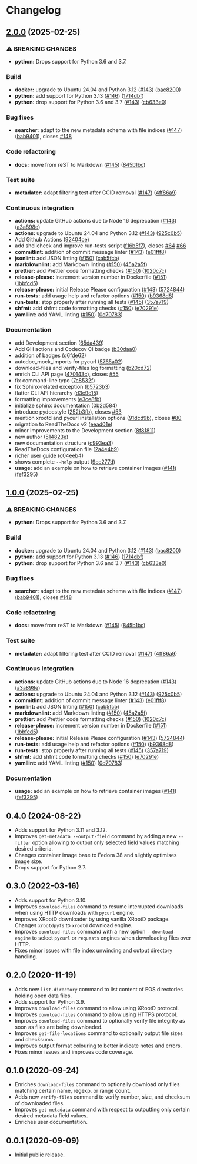 <!-- markdownlint-disable MD012 MD013 -->

# Changelog

## [2.0.0](https://github.com/tiborsimko/cernopendata-client/compare/v1.0.0...2.0.0) (2025-02-25)


### ⚠ BREAKING CHANGES

* **python:** Drops support for Python 3.6 and 3.7.

### Build

* **docker:** upgrade to Ubuntu 24.04 and Python 3.12 ([#143](https://github.com/tiborsimko/cernopendata-client/issues/143)) ([bac8200](https://github.com/tiborsimko/cernopendata-client/commit/bac82006d8ab701c45c4a80df6cec1abfec5963a))
* **python:** add support for Python 3.13 ([#146](https://github.com/tiborsimko/cernopendata-client/issues/146)) ([1714dbf](https://github.com/tiborsimko/cernopendata-client/commit/1714dbf62fef7a9267629c2baef77d33427c15d0))
* **python:** drop support for Python 3.6 and 3.7 ([#143](https://github.com/tiborsimko/cernopendata-client/issues/143)) ([cb633e0](https://github.com/tiborsimko/cernopendata-client/commit/cb633e0f3a49484a852033bdf053207b0233670d))


### Bug fixes

* **searcher:** adapt to the new metadata schema with file indices ([#147](https://github.com/tiborsimko/cernopendata-client/issues/147)) ([bab9401](https://github.com/tiborsimko/cernopendata-client/commit/bab94012690bdd7a71ad2542920a8a82b670ddf3)), closes [#148](https://github.com/tiborsimko/cernopendata-client/issues/148)


### Code refactoring

* **docs:** move from reST to Markdown ([#145](https://github.com/tiborsimko/cernopendata-client/issues/145)) ([845b1bc](https://github.com/tiborsimko/cernopendata-client/commit/845b1bc09d6b022d744bec87e79208d4ce2d0691))


### Test suite

* **metadater:** adapt filtering test after CCID removal ([#147](https://github.com/tiborsimko/cernopendata-client/issues/147)) ([4ff86a9](https://github.com/tiborsimko/cernopendata-client/commit/4ff86a91d87b57da15b48dfd491ae8913a156567))


### Continuous integration

* **actions:** update GitHub actions due to Node 16 deprecation ([#143](https://github.com/tiborsimko/cernopendata-client/issues/143)) ([a3a898e](https://github.com/tiborsimko/cernopendata-client/commit/a3a898ed9bd50b30b439b60e90cd166b74615524))
* **actions:** upgrade to Ubuntu 24.04 and Python 3.12 ([#143](https://github.com/tiborsimko/cernopendata-client/issues/143)) ([925c0b5](https://github.com/tiborsimko/cernopendata-client/commit/925c0b5ddc471bc6937b718f4178934bd818602a))
* Add Github Actions ([92404ce](https://github.com/tiborsimko/cernopendata-client/commit/92404ce228beea86f16796a756a423728f0d8cc6))
* add shellcheck and improve run-tests script ([f16b5f7](https://github.com/tiborsimko/cernopendata-client/commit/f16b5f7a174c757d7f3a916bac71f9c81358c245)), closes [#64](https://github.com/tiborsimko/cernopendata-client/issues/64) [#66](https://github.com/tiborsimko/cernopendata-client/issues/66)
* **commitlint:** addition of commit message linter ([#143](https://github.com/tiborsimko/cernopendata-client/issues/143)) ([e01fff8](https://github.com/tiborsimko/cernopendata-client/commit/e01fff80623da66299794dec3f94ec9c1946fbb3))
* **jsonlint:** add JSON linting ([#150](https://github.com/tiborsimko/cernopendata-client/issues/150)) ([cab5fcb](https://github.com/tiborsimko/cernopendata-client/commit/cab5fcba919557af09b39df7cf99c7390f4b8679))
* **markdownlint:** add Markdown linting ([#150](https://github.com/tiborsimko/cernopendata-client/issues/150)) ([45a2a5f](https://github.com/tiborsimko/cernopendata-client/commit/45a2a5f6aa5f3f9d64dfcda45e1eec9e67d3515d))
* **prettier:** add Prettier code formatting checks ([#150](https://github.com/tiborsimko/cernopendata-client/issues/150)) ([1020c7c](https://github.com/tiborsimko/cernopendata-client/commit/1020c7cf5dde9c3397e3073eda73ba0537081351))
* **release-please:** increment version number in Dockerfile ([#151](https://github.com/tiborsimko/cernopendata-client/issues/151)) ([1bbfcd5](https://github.com/tiborsimko/cernopendata-client/commit/1bbfcd5d1a6fa0f32014e2ad50f3a255b0ca1f55))
* **release-please:** initial Release Please configuration ([#143](https://github.com/tiborsimko/cernopendata-client/issues/143)) ([5724844](https://github.com/tiborsimko/cernopendata-client/commit/5724844659369e7888a76bf58abf5e556c9f286e))
* **run-tests:** add usage help and refactor options ([#150](https://github.com/tiborsimko/cernopendata-client/issues/150)) ([b9368d8](https://github.com/tiborsimko/cernopendata-client/commit/b9368d83577bdc1e0a2305dde56c2fc22ff97eb9))
* **run-tests:** stop properly after running all tests ([#145](https://github.com/tiborsimko/cernopendata-client/issues/145)) ([357a719](https://github.com/tiborsimko/cernopendata-client/commit/357a719b25aa65ce8569989a3abd2c92f0a5e7e9))
* **shfmt:** add shfmt code formatting checks ([#150](https://github.com/tiborsimko/cernopendata-client/issues/150)) ([e70291e](https://github.com/tiborsimko/cernopendata-client/commit/e70291e62e9331e46977741f847383de32c7f08c))
* **yamllint:** add YAML linting ([#150](https://github.com/tiborsimko/cernopendata-client/issues/150)) ([0d70783](https://github.com/tiborsimko/cernopendata-client/commit/0d707832ef1835092d043d15e44b01f5dda0730c))


### Documentation

* add Development section ([65da439](https://github.com/tiborsimko/cernopendata-client/commit/65da439d53aa67e661988b6d34f9554c9a12db50))
* Add GH actions and Codecov CI badge ([b30daa0](https://github.com/tiborsimko/cernopendata-client/commit/b30daa019c40e608cd3044a5782afe33a1c8fbbd))
* addition of badges ([d6fde62](https://github.com/tiborsimko/cernopendata-client/commit/d6fde62a06e2156c0a4263270ac23370531f2142))
* autodoc_mock_imports for pycurl ([5765a02](https://github.com/tiborsimko/cernopendata-client/commit/5765a02dcd2dfb522881d1ea7aa2cda453188730))
* download-files and verify-files log formatting ([b20cd72](https://github.com/tiborsimko/cernopendata-client/commit/b20cd72d67b6c330732b554c8d6b9b224a5ea35e))
* enrich CLI API page ([470143c](https://github.com/tiborsimko/cernopendata-client/commit/470143cc01e88abff6f08aa194e3deb4ad3451ee)), closes [#55](https://github.com/tiborsimko/cernopendata-client/issues/55)
* fix command-line typo ([7c8532f](https://github.com/tiborsimko/cernopendata-client/commit/7c8532ff5d0977b85526beb789ba65346ca12ffd))
* fix Sphinx-related exception ([b5723b3](https://github.com/tiborsimko/cernopendata-client/commit/b5723b3047f757889a99e6fe861d82a81c93a4b9))
* flatter CLI API hierarchy ([d3c9c15](https://github.com/tiborsimko/cernopendata-client/commit/d3c9c151b064f897a5bff282b48823c08030fff7))
* formatting improvements ([e3ce8fb](https://github.com/tiborsimko/cernopendata-client/commit/e3ce8fb05091b9ec79773d439c086dbd45f08f9c))
* initialize sphinx documentation ([0b2d584](https://github.com/tiborsimko/cernopendata-client/commit/0b2d5847d9a7ec9d132ac32719c9ebcf73fd5387))
* introduce pydocstyle ([252b3fb](https://github.com/tiborsimko/cernopendata-client/commit/252b3fbaa59256a89b05a3103a45e27aea372216)), closes [#53](https://github.com/tiborsimko/cernopendata-client/issues/53)
* mention xrootd and pycurl installation options ([91dcd9b](https://github.com/tiborsimko/cernopendata-client/commit/91dcd9b81c1cfb0f0c5c91ba167668113f06882d)), closes [#80](https://github.com/tiborsimko/cernopendata-client/issues/80)
* migration to ReadTheDocs v2 ([eead01e](https://github.com/tiborsimko/cernopendata-client/commit/eead01e75f8ab5f7a8e3867e87eca8db1da9c7a0))
* minor improvements to the Development section ([8f81811](https://github.com/tiborsimko/cernopendata-client/commit/8f818117182318491fe9daf8f97a87e0b5979222))
* new author ([514823e](https://github.com/tiborsimko/cernopendata-client/commit/514823eec237976d1394744e704d5fab3a72d71b))
* new documentation structure ([c993ea3](https://github.com/tiborsimko/cernopendata-client/commit/c993ea39f3518533d5054a81f1e0f0caa8d02680))
* ReadTheDocs configuration file ([2a4e4b9](https://github.com/tiborsimko/cernopendata-client/commit/2a4e4b9a1aa0a052dadbf72886a87e1e2268897b))
* richer user guide ([c04eeb4](https://github.com/tiborsimko/cernopendata-client/commit/c04eeb4227fbfe57242e9ae1f0e2fbeef4056401))
* shows complete `--help` output ([9cc277d](https://github.com/tiborsimko/cernopendata-client/commit/9cc277d12f9c977cf6ca60aae93c99df2bca52a7))
* **usage:** add an example on how to retrieve container images ([#141](https://github.com/tiborsimko/cernopendata-client/issues/141)) ([fef3295](https://github.com/tiborsimko/cernopendata-client/commit/fef329555565c2d6a4b0841da57b7fe7665c49c5))

## [1.0.0](https://github.com/cernopendata/cernopendata-client/compare/0.4.0...1.0.0) (2025-02-25)


### ⚠ BREAKING CHANGES

* **python:** Drops support for Python 3.6 and 3.7.

### Build

* **docker:** upgrade to Ubuntu 24.04 and Python 3.12 ([#143](https://github.com/cernopendata/cernopendata-client/issues/143)) ([bac8200](https://github.com/cernopendata/cernopendata-client/commit/bac82006d8ab701c45c4a80df6cec1abfec5963a))
* **python:** add support for Python 3.13 ([#146](https://github.com/cernopendata/cernopendata-client/issues/146)) ([1714dbf](https://github.com/cernopendata/cernopendata-client/commit/1714dbf62fef7a9267629c2baef77d33427c15d0))
* **python:** drop support for Python 3.6 and 3.7 ([#143](https://github.com/cernopendata/cernopendata-client/issues/143)) ([cb633e0](https://github.com/cernopendata/cernopendata-client/commit/cb633e0f3a49484a852033bdf053207b0233670d))


### Bug fixes

* **searcher:** adapt to the new metadata schema with file indices ([#147](https://github.com/cernopendata/cernopendata-client/issues/147)) ([bab9401](https://github.com/cernopendata/cernopendata-client/commit/bab94012690bdd7a71ad2542920a8a82b670ddf3)), closes [#148](https://github.com/cernopendata/cernopendata-client/issues/148)


### Code refactoring

* **docs:** move from reST to Markdown ([#145](https://github.com/cernopendata/cernopendata-client/issues/145)) ([845b1bc](https://github.com/cernopendata/cernopendata-client/commit/845b1bc09d6b022d744bec87e79208d4ce2d0691))


### Test suite

* **metadater:** adapt filtering test after CCID removal ([#147](https://github.com/cernopendata/cernopendata-client/issues/147)) ([4ff86a9](https://github.com/cernopendata/cernopendata-client/commit/4ff86a91d87b57da15b48dfd491ae8913a156567))


### Continuous integration

* **actions:** update GitHub actions due to Node 16 deprecation ([#143](https://github.com/cernopendata/cernopendata-client/issues/143)) ([a3a898e](https://github.com/cernopendata/cernopendata-client/commit/a3a898ed9bd50b30b439b60e90cd166b74615524))
* **actions:** upgrade to Ubuntu 24.04 and Python 3.12 ([#143](https://github.com/cernopendata/cernopendata-client/issues/143)) ([925c0b5](https://github.com/cernopendata/cernopendata-client/commit/925c0b5ddc471bc6937b718f4178934bd818602a))
* **commitlint:** addition of commit message linter ([#143](https://github.com/cernopendata/cernopendata-client/issues/143)) ([e01fff8](https://github.com/cernopendata/cernopendata-client/commit/e01fff80623da66299794dec3f94ec9c1946fbb3))
* **jsonlint:** add JSON linting ([#150](https://github.com/cernopendata/cernopendata-client/issues/150)) ([cab5fcb](https://github.com/cernopendata/cernopendata-client/commit/cab5fcba919557af09b39df7cf99c7390f4b8679))
* **markdownlint:** add Markdown linting ([#150](https://github.com/cernopendata/cernopendata-client/issues/150)) ([45a2a5f](https://github.com/cernopendata/cernopendata-client/commit/45a2a5f6aa5f3f9d64dfcda45e1eec9e67d3515d))
* **prettier:** add Prettier code formatting checks ([#150](https://github.com/cernopendata/cernopendata-client/issues/150)) ([1020c7c](https://github.com/cernopendata/cernopendata-client/commit/1020c7cf5dde9c3397e3073eda73ba0537081351))
* **release-please:** increment version number in Dockerfile ([#151](https://github.com/cernopendata/cernopendata-client/issues/151)) ([1bbfcd5](https://github.com/cernopendata/cernopendata-client/commit/1bbfcd5d1a6fa0f32014e2ad50f3a255b0ca1f55))
* **release-please:** initial Release Please configuration ([#143](https://github.com/cernopendata/cernopendata-client/issues/143)) ([5724844](https://github.com/cernopendata/cernopendata-client/commit/5724844659369e7888a76bf58abf5e556c9f286e))
* **run-tests:** add usage help and refactor options ([#150](https://github.com/cernopendata/cernopendata-client/issues/150)) ([b9368d8](https://github.com/cernopendata/cernopendata-client/commit/b9368d83577bdc1e0a2305dde56c2fc22ff97eb9))
* **run-tests:** stop properly after running all tests ([#145](https://github.com/cernopendata/cernopendata-client/issues/145)) ([357a719](https://github.com/cernopendata/cernopendata-client/commit/357a719b25aa65ce8569989a3abd2c92f0a5e7e9))
* **shfmt:** add shfmt code formatting checks ([#150](https://github.com/cernopendata/cernopendata-client/issues/150)) ([e70291e](https://github.com/cernopendata/cernopendata-client/commit/e70291e62e9331e46977741f847383de32c7f08c))
* **yamllint:** add YAML linting ([#150](https://github.com/cernopendata/cernopendata-client/issues/150)) ([0d70783](https://github.com/cernopendata/cernopendata-client/commit/0d707832ef1835092d043d15e44b01f5dda0730c))


### Documentation

* **usage:** add an example on how to retrieve container images ([#141](https://github.com/cernopendata/cernopendata-client/issues/141)) ([fef3295](https://github.com/cernopendata/cernopendata-client/commit/fef329555565c2d6a4b0841da57b7fe7665c49c5))

## 0.4.0 (2024-08-22)

* Adds support for Python 3.11 and 3.12.
* Improves `get-metadata --output-field` command by adding a new `--filter`
  option allowing to output only selected field values matching desired
  criteria.
* Changes container image base to Fedora 38 and slightly optimises image size.
* Drops support for Python 2.7.

## 0.3.0 (2022-03-16)

* Adds support for Python 3.10.
* Improves `download-files` command to resume interrupted downloads when using
  HTTP downloads with `pycurl` engine.
* Improves XRootD downloader by using vanilla XRootD package. Changes
  `xrootdpyfs` to `xrootd` download engine.
* Improves `download-files` command with a new option `--download-engine` to
  select `pycurl` or `requests` engines when downloading files over HTTP.
* Fixes minor issues with file index unwinding and output directory handling.

## 0.2.0 (2020-11-19)

* Adds new `list-directory` command to list content of EOS directories holding
  open data files.
* Adds support for Python 3.9.
* Improves `download-files` command to allow using XRootD protocol.
* Improves `download-files` command to allow using HTTPS protocol.
* Improves `download-files` command to optionally verify file integrity as soon
  as files are being downloaded.
* Improves `get-file-locations` command to optionally output file sizes and
  checksums.
* Improves output format colouring to better indicate notes and errors.
* Fixes minor issues and improves code coverage.

## 0.1.0 (2020-09-24)

* Enriches `download-files` command to optionally download only files matching
  certain name, regexp, or range count.
* Adds new `verify-files` command to verify number, size, and checksum of
  downloaded files.
* Improves `get-metadata` command with respect to outputting only certain
  desired metadata field values.
* Enriches user documentation.

## 0.0.1 (2020-09-09)

* Initial public release.
